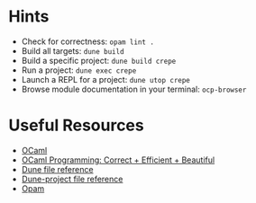 # Hints
- Check for correctness: `opam lint .`
- Build all targets: `dune build`
- Build a specific project: `dune build crepe`
- Run a project: `dune exec crepe`
- Launch a REPL for a project: `dune utop crepe`
- Browse module documentation in your terminal: `ocp-browser`

# Useful Resources
- [OCaml](https://ocaml.org/)
- [OCaml Programming: Correct + Efficient + Beautiful](https://cs3110.github.io/textbook/cover.html)
- [Dune file reference](https://dune.readthedocs.io/en/stable/reference/dune/)
- [Dune-project file reference](https://dune.readthedocs.io/en/stable/reference/dune-project/)
- [Opam](https://opam.ocaml.org/)
